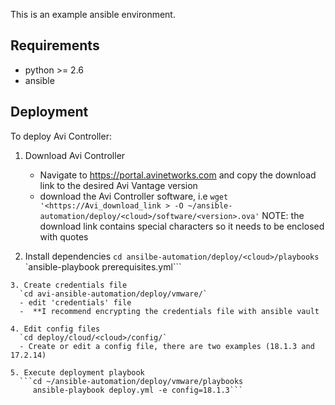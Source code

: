 This is an example ansible environment.

## Requirements

 - python >= 2.6
 - ansible 
 
 ## Deployment
 To deploy Avi Controller:
   1. Download Avi Controller
      - Navigate to https://portal.avinetworks.com and copy the download link 
        to the desired Avi Vantage version
      - download the Avi Controller software, i.e
        `wget '<https://Avi_download_link > -O ~/ansible-automation/deploy/<cloud>/software/<version>.ova'`
         NOTE: the download link contains special characters so it needs to be enclosed with quotes
   
   2. Install dependencies
      `cd ansilbe-automation/deploy/<cloud>/playbooks`
      `ansible-playbook prerequisites.yml```
 
    3. Create credentials file
      `cd avi-ansible-automation/deploy/vmware/`
      - edit 'credentials' file
      -  **I recommend encrypting the credentials file with ansible vault
    
    4. Edit config files 
      `cd deploy/cloud/<cloud>/config/`
      - Create or edit a config file, there are two examples (18.1.3 and 17.2.14)
      
    5. Execute deployment playbook
      ```cd ~/ansible-automation/deploy/vmware/playbooks
         ansible-playbook deploy.yml -e config=18.1.3```
       

